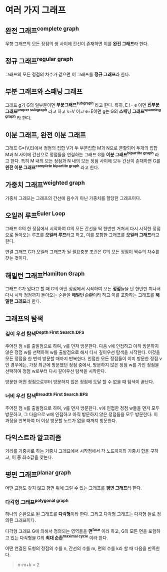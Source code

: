 # 여러 가지 그래프
## 완전 그래프<sup>complete graph</sup>
무향 그래프의 모든 정점의 쌍 사이에 간선이 존재하면 이를 **완전 그래프**라 한다.

## 정규 그래프<sup>regular graph</sup>
그래프의 모든 정점의 차수가 같으면 이 그래프를 **정규 그래프**라 한다.

## 부분 그래프와 스패닝 그래프
그래프 g가 G의 일부분이면 **부분그래프<sup>subgraph</sup>** 라고 한다. 특히, E != e 이면 **진부분 그래프<sup>proper subgraph</sup>** 라고 하고 v=V 이고 e=E이면 g는 G의 **스패닝 그래프<sup>spanning graph</sup>** 라 한다.

## 이분 그래프, 완전 이분 그래프
그래프 G=(V,E)에서 정점의 집합 V가 두 부분집합 M과 N으로 분할되어 두개의 집합 M과 N 사이에 간선으로 정점들을 연결하는 그래프 G를 **이분 그래프<sup>bipartite graph</sup>** 라고 한다. 특히 M 내의 모든 정점과 N 내의 모든 정점 사이에 모두 간선이 존재하면 G를 **완전 이분 그래프<sup>complete bipartite graph</sup>** 라고 한다.

## 가중치 그래프<sup>weighted graph</sup>
가중치 그래프는 그래프의 간선에 음수가 아닌 가중치를 할당한 그래프이다.

## 오일러 루프<sup>Euler Loop</sup>
그래프 G의 한 정점에서 시작하여 G의 모든 간선을 딱 한번만 거쳐서 다시 시작한 정점으로 돌아오는 루프를 **오일러 루프**라고 하고, 이를 포함한 그래프를 **오일러 그래프**라고 한다.

연결 그래프 G가 오일러 그래프가 될 필요충분 조건은 G의 모든 정점이 짝수의 차수를 갖는 것이다.

## 해밀턴 그래프<sup>Hamilton Graph</sup>
그래프 G가 있다고 할 때 G의 어떤 정점에서 시작하여 모든 **정점**들을 단 한번만 지나서 다시 시작 정점까지 돌아오는 순환을 **해밀턴 순환**이라 하고 이를 포함하는 그래프를 **해밀턴 그래프**라 한다.

## 그래프의 탐색
### 깊이 우선 탐색<sup>Depth First Search:DFS</sup>
주어진 점 v를 출발점으로 하여, v를 먼저 방문한다. 다음 v에 인접하고 아직 방문하지 않은 정점 w를 선택하여 w를 출발점으로 해서 다시 깊이우선 탐색을 시작한다. 이것을 모든 정점을 한 번씩 방문할 때까지 반복한다. 인접한 모든 정점들이 이미 방문한 정점 v인 경우에는, 가장 최근에 방문했던 정점 중에서, 방문하지 않은 정점 w를 가진 정점을 선택하여 정점 w로부터 다시 깊이우선 탐색을 시작한다.

방문한 어떤 정점으로부터 방문하지 않은 정점에 도달 할 수 없을 때 탐색이 끝난다.

### 너비 우선 탐색<sup>Breadth First Search:BFS</sup>
주어진 점 v를 출발점으로 하여, v를 먼저 방문한다. v에 인접한 정점 w들을 먼저 모두 방문하고, 그 다음으로 w에 인접하고 아직 방문하지 않은 정점들을 모두 방문한다. 이 과정을 반복하여 더 이상 방문할 노드가 없을 때까지 방문한다.

## 다익스트라 알고리즘
거리를 가중치로 하는 가중치 그래프에서 시작점에서 각 노드까지의 가중치 합을 구하고, 이 중 최소값을 찾는다.

## 평면 그래프<sup>planar graph</sup>
어떤 교점도 갖지 않고 평면 위에 그릴 수 있는 그래프를 **평면 그래프**라 한다.

### 다각형 그래프<sup>polygonal graph</sup>
하나의 순환으로 된 그래프를 **다각형**이라 한다. 그리고 다각형 그래프는 다각형 들로 정의된 그래프이다.

다각형 그래프 G에 의해서 정의되는 영역들을 **면<sup>face</sup>** 이라 하고, G의 모든 면을 포함하고 있는 다각형을 G의 **최대 순환<sup>maximal cycle</sup>** 이라 한다.

어떤 연결된 도형의 정점의 수를 n, 간선의 수를 m, 면의 수를 k라 할 때 다음을 만족한다.
>n-m+k = 2
